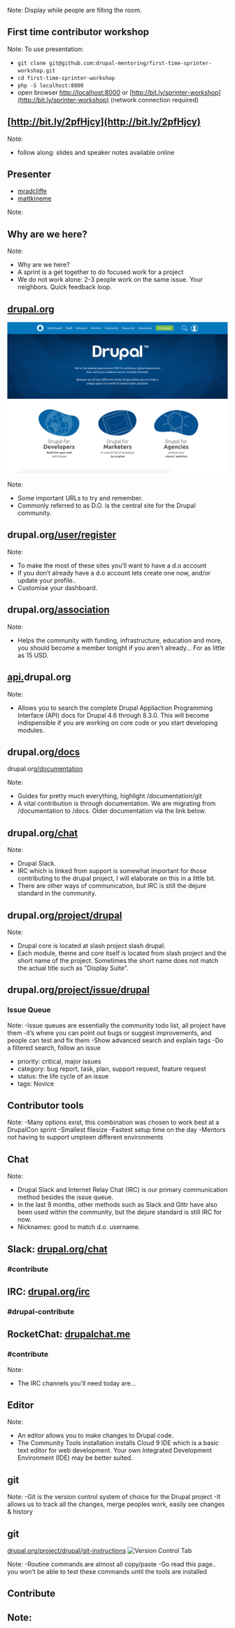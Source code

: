 <!-- .slide: data-background="images/darmstadt.jpg" -->
<!-- .element: class="drupalcon-logo" -->

Note:
Display while people are filling the room.



<!-- .slide: data-background="images/amsterdam-sprint-room.jpg" data-state="show-header" data-header="Photo CC-BY Boris Baldinger https://flic.kr/p/pq711h" -->
## First time contributor workshop
<!-- .element: class="heading invert" -->

Note:
To use presentation:
- `git clone git@github.com:drupal-mentoring/first-time-sprinter-workshop.git`
- `cd first-time-sprinter-workshop`
- `php -S localhost:8000`
- open browser [http://localhost:8000](http://localhost:8000) or [http://bit.ly/sprinter-workshop](http://bit.ly/sprinter-workshop) (network connection required)



<!-- .slide: -->
## [http://bit.ly/2pfHjcy](http://bit.ly/2pfHjcy)

Note:
- follow along: slides and speaker notes available online



<!-- .slide: -->
## Presenter

* <a href="https://www.drupal.org/u/mradcliffe"><i class="fa fa-drupal"></i> mradcliffe</a>
* <a href="https://twitter.com/mattkineme"><i class="fa fa-twitter"></i> mattkineme</a>

Note:



<!-- .slide: data-background="images/amsterdam-sprint.jpg" data-state="show-header" data-header="Photo CC-BY Boris Baldinger https://flic.kr/p/paCQbD" -->
## Why are we here?
<!-- .element: class="heading invert" -->

Note:
- Why are we here?
- A sprint is a get together to do focused work for a project
- We do not work alone: 2-3 people work on the same issue. Your neighbors. Quick feedback loop.



## <a href="https://www.drupal.org" target="_blank"><i class="fa fa-drupal"></i> drupal.org</a>
![drupal.org](images/websites-do.png)

Note:
- Some important URLs to try and remember.
- Commonly referred to as D.O. is the central site for the Drupal community.



## <i class="fa fa-user"></i> drupal.org<a href="https://drupal.org/user/register" target="_blank">/user/register</a>

Note:
- To make the most of these sites you’ll want to have a d.o account
- If you don’t already have a d.o account lets create one now, and/or update your profile..
- Customise your dashboard.



## <i class="fa fa-drupal"></i> drupal.org<a href="https://drupal.org/association" target="_blank">/association</a>

Note:
- Helps the community with funding, infrastructure, education and more, you should become a member tonight if you aren't already... For as little as 15 USD.



## <i class="fa fa-code"></i><a href="https://api.drupal.org" target="_blank"> api.</a>drupal.org

Note:
- Allows you to search the complete Drupal Appliaction Programming Interface (API) docs for Drupal 4.6 through 8.3.0. This will become indispensible if you are working on core code or you start developing modules.



## <i class="fa fa-book"></i> drupal.org<a href="https://www.drupal.org/docs" target="_blank">/docs</a>
<i class="fa fa-question-circle"></i> drupal.org<a href="https://www.drupal.org/documentation" target="_blank">/documentation</a>

Note:
- Guides for pretty much everything, highlight /documentation/git
- A vital contribution is through documentation. We are migrating from /documentation to /docs. Older documentation via the link below.



## <i class="fa fa-comments-o"></i> drupal.org<a href="https://www.drupal.org/chat" target="_blank">/chat</a>

Note:
- Drupal Slack.
- IRC which is linked from support is somewhat important for those contributing to the drupal project, I will elaborate on this in a little bit.
- There are other ways of communication, but IRC is still the dejure standard in the community.



## <i class="fa fa-code-fork"></i> drupal.org<a href="https://www.drupal.org/project/drupal" target="_blank">/project/drupal</a>

Note:
- Drupal core is located at slash project slash drupal.
- Each module, theme and core itself is located from slash project and the short name of the project. Sometimes the short name does not match the actual title such as "Display Suite".



## <i class="fa fa-bug"></i> drupal.org<a href="https://drupal.org/project/issues/drupal">/project/issue/drupal</a>

### Issue Queue

Note:
-Issue queues are essentially the community todo list, all project have them
-it’s where you can point out bugs or suggest improvements, and people can test and fix them
-Show advanced search and explain tags
-Do a filtered search, follow an issue
- priority: critical, major issues
- category: bug report, task, plan, support request, feature request
- status: the life cycle of an issue
- tags: Novice



## <i class="fa fa-wrench"></i> Contributor tools

Note:
-Many options exist, this combination was chosen to work best at a DrupalCon sprint
-Smallest filesize
-Fastest setup time on the day
-Mentors not having to support umpteen different environments



<!-- .slide: data-background="images/amsterdam-webchick.jpg" data-state="show-header" data-header="Photo CC-BY Boris Baldinger https://flic.kr/p/paCRg4" -->
## Chat
<!-- .element: class="heading" -->

Note:
- Drupal Slack and Internet Relay Chat (IRC) is our primary communication method besides the issue queue.
- In the last 9 months, other methods such as Slack and Gittr have also been used within the community, but the dejure standard is still IRC for now.
- Nicknames: good to match d.o. username.



## Slack: <a href="https://drupal.org/chat" target="_blank">drupal.org/chat</a>
### #contribute

## IRC: <a href="https://drupal.org/irc" target="_blank">drupal.org/irc</a>
### #drupal-contribute

## RocketChat: <a href="https://drupalchat.me" target="_blank">drupalchat.me</a>
### #contribute


Note:
- The IRC channels you'll need today are...



<!-- .slide: data-background="images/nola-editor.jpg" data-state="show-header" data-header="Photo CC-BY-SA 2.0 Michael Cannon https://flic.kr/p/GZs16Q" -->
## Editor
<!-- .element: class="heading" -->

Note:
- An editor allows you to make changes to Drupal code.
- The Community Tools installation installs Cloud 9 IDE which is a basic text editor for web development. Your own Integrated Development Environment (IDE) may be better suited.



<!-- .slide: data-background="images/cottser-livecommit.jpg" data-state="show-header" data-header="Photo CC-BY-SA 2.0 Michael Cannon https://flic.kr/p/GZs3LQ" -->
## git
<!-- .element: class="heading" -->


Note:
-Git is the version control system of choice for the Drupal project
-It allows us to track all the changes, merge peoples work, easily see changes & history



## git <!-- .element: style="margin-top: 8rem;" -->
<a href="https://www.drupal.org/project/drupal/git-instructions" target="_blank">drupal.org/project/drupal/git-instructions</a>
![Version Control Tab](images/git-commands.png)

Note:
-Routine commands are almost all copy/paste
-Go read this page.. you won’t be able to test these commands until the tools are installed



<!-- .slide: data-background="images/mumbai-sprint.jpg" data-state="show-header" data-header="Photo CC BY-NC 2.0 Nitesh Kumar https://flic.kr/p/DrKbeu" class="vertical" -->
## Contribute
<!-- .element: class="heading bottom" -->

Note:
-

